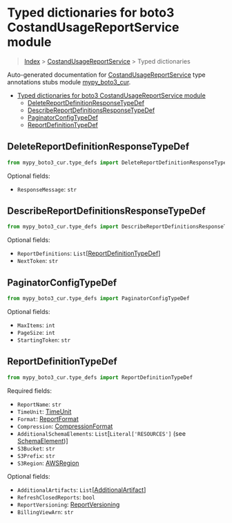 # Typed dictionaries for boto3 CostandUsageReportService module

> [Index](..) > [CostandUsageReportService](.) > Typed dictionaries

Auto-generated documentation for
[CostandUsageReportService](https://boto3.amazonaws.com/v1/documentation/api/latest/reference/services/cur.html#CostandUsageReportService)
type annotations stubs module
[mypy_boto3_cur](https://pypi.org/project/mypy-boto3-cur/).

- [Typed dictionaries for boto3 CostandUsageReportService module](#typed-dictionaries-for-boto3-costandusagereportservice-module)
  - [DeleteReportDefinitionResponseTypeDef](#deletereportdefinitionresponsetypedef)
  - [DescribeReportDefinitionsResponseTypeDef](#describereportdefinitionsresponsetypedef)
  - [PaginatorConfigTypeDef](#paginatorconfigtypedef)
  - [ReportDefinitionTypeDef](#reportdefinitiontypedef)

## DeleteReportDefinitionResponseTypeDef

```python
from mypy_boto3_cur.type_defs import DeleteReportDefinitionResponseTypeDef
```

Optional fields:

- `ResponseMessage`: `str`

## DescribeReportDefinitionsResponseTypeDef

```python
from mypy_boto3_cur.type_defs import DescribeReportDefinitionsResponseTypeDef
```

Optional fields:

- `ReportDefinitions`:
  `List`\[[ReportDefinitionTypeDef](./type_defs.md#reportdefinitiontypedef)\]
- `NextToken`: `str`

## PaginatorConfigTypeDef

```python
from mypy_boto3_cur.type_defs import PaginatorConfigTypeDef
```

Optional fields:

- `MaxItems`: `int`
- `PageSize`: `int`
- `StartingToken`: `str`

## ReportDefinitionTypeDef

```python
from mypy_boto3_cur.type_defs import ReportDefinitionTypeDef
```

Required fields:

- `ReportName`: `str`
- `TimeUnit`: [TimeUnit](./literals.md#timeunit)
- `Format`: [ReportFormat](./literals.md#reportformat)
- `Compression`: [CompressionFormat](./literals.md#compressionformat)
- `AdditionalSchemaElements`: `List`\[`Literal['RESOURCES']` (see
  [SchemaElement](./literals.md#schemaelement))\]
- `S3Bucket`: `str`
- `S3Prefix`: `str`
- `S3Region`: [AWSRegion](./literals.md#awsregion)

Optional fields:

- `AdditionalArtifacts`:
  `List`\[[AdditionalArtifact](./literals.md#additionalartifact)\]
- `RefreshClosedReports`: `bool`
- `ReportVersioning`: [ReportVersioning](./literals.md#reportversioning)
- `BillingViewArn`: `str`
